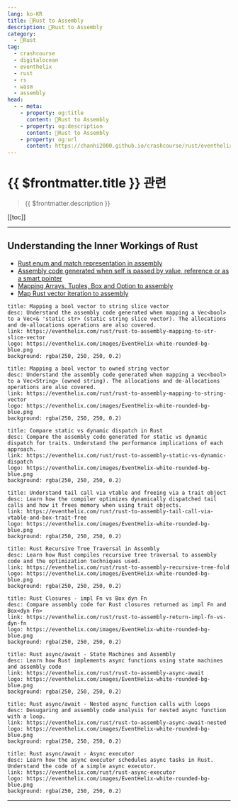 ```yaml
---
lang: ko-KR
title: 🦀Rust to Assembly
description: 🦀Rust to Assembly
category: 
  - 🦀Rust
tag: 
  - crashcourse
  - digitalocean
  - eventhelix
  - rust
  - rs
  - wasm
  - assembly
head:
  - - meta:
    - property: og:title
      content: 🦀Rust to Assembly
    - property: og:description
      content: 🦀Rust to Assembly
    - property: og:url
      content: https://chanhi2000.github.io/crashcourse/rust/eventhelix-rust-toassembly.html
---
```


# {{ $frontmatter.title }} 관련

> {{ $frontmatter.description }}

[[toc]]

---

## Understanding the Inner Workings of Rust

- [Rust enum and match representation in assembly](rust-enum-and-match-representation-in-assembly.md)
- [Assembly code generated when self is passed by value, reference or as a smart pointer](assembly-code-generated-when-self-is-passed-by-value-reference-or-as-a-smart-pointer.md)
- [Mapping Arrays, Tuples, Box and Option to assembly](mapping-arrays-tuples-box-and-option-to-assembly.md)
- [Map Rust vector iteration to assembly](rust-to-assembly-vector-iteration.md)

```component VPCard
title: Mapping a bool vector to string slice vector
desc: Understand the assembly code generated when mapping a Vec<bool> to a Vec<& 'static str> (static string slice vector). The allocations and de-allocations operations are also covered.
link: https://eventhelix.com/rust/rust-to-assembly-mapping-to-str-slice-vector
logo: https://eventhelix.com/images/EventHelix-white-rounded-bg-blue.png
background: rgba(250, 250, 250, 0.2)
```

```component VPCard
title: Mapping a bool vector to owned string vector
desc: Understand the assembly code generated when mapping a Vec<bool> to a Vec<String> (owned string). The allocations and de-allocations operations are also covered.
link: https://eventhelix.com/rust/rust-to-assembly-mapping-to-string-vector
logo: https://eventhelix.com/images/EventHelix-white-rounded-bg-blue.png
background: rgba(250, 250, 250, 0.2)
```

```component VPCard
title: Compare static vs dynamic dispatch in Rust
desc: Compare the assembly code generated for static vs dynamic dispatch for traits. Understand the performance implications of each approach.
link: https://eventhelix.com/rust/rust-to-assembly-static-vs-dynamic-dispatch
logo: https://eventhelix.com/images/EventHelix-white-rounded-bg-blue.png
background: rgba(250, 250, 250, 0.2)
```

```component VPCard
title: Understand tail call via vtable and freeing via a trait object
desc: Learn how the compiler optimizes dynamically dispatched tail calls and how it frees memory when using trait objects.
link: https://eventhelix.com/rust/rust-to-assembly-tail-call-via-vtable-and-box-trait-free
logo: https://eventhelix.com/images/EventHelix-white-rounded-bg-blue.png
background: rgba(250, 250, 250, 0.2)
```

```component VPCard
title: Rust Recursive Tree Traversal in Assembly
desc: Learn how Rust compiles recursive tree traversal to assembly code and the optimization techniques used.
link: https://eventhelix.com/rust/rust-to-assembly-recursive-tree-fold
logo: https://eventhelix.com/images/EventHelix-white-rounded-bg-blue.png
background: rgba(250, 250, 250, 0.2)
```

```component VPCard
title: Rust Closures - impl Fn vs Box dyn Fn
desc: Compare assembly code for Rust closures returned as impl Fn and Box<dyn Fn>
link: https://eventhelix.com/rust/rust-to-assembly-return-impl-fn-vs-dyn-fn
logo: https://eventhelix.com/images/EventHelix-white-rounded-bg-blue.png
background: rgba(250, 250, 250, 0.2)
```

```component VPCard
title: Rust async/await - State Machines and Assembly
desc: Learn how Rust implements async functions using state machines and assembly code
link: https://eventhelix.com/rust/rust-to-assembly-async-await
logo: https://eventhelix.com/images/EventHelix-white-rounded-bg-blue.png
background: rgba(250, 250, 250, 0.2)
```

```component VPCard
title: Rust async/await - Nested async function calls with loops
desc: Desugaring and assembly code analysis for nested async function with a loop.
link: https://eventhelix.com/rust/rust-to-assembly-async-await-nested
logo: https://eventhelix.com/images/EventHelix-white-rounded-bg-blue.png
background: rgba(250, 250, 250, 0.2)
```

```component VPCard
title: Rust async/await - Async executor
desc: Learn how the async executor schedules async tasks in Rust. Understand the code of a simple async executor.
link: https://eventhelix.com/rust/rust-async-executor
logo: https://eventhelix.com/images/EventHelix-white-rounded-bg-blue.png
background: rgba(250, 250, 250, 0.2)
```

---

<TagLinks />